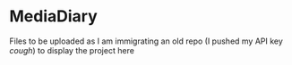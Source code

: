 # MediaDiary

Files to be uploaded as I am immigrating an old repo (I pushed my API key *cough*) to display the project here
